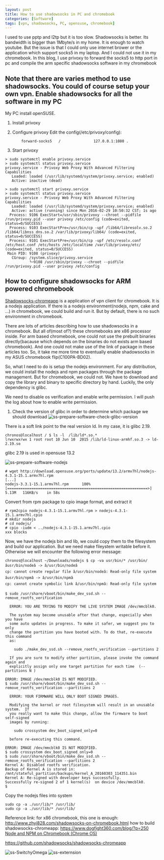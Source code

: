 ```yaml
---
layout: post
title: How to use shadowsocks in PC and chromebook
categories: [Software]
tags: [vpn, shadowsocks, PC, opensuse, chromebook]
---
```


I used to use pptp and l2tp but it is too slow. Shadowsocks is better. Its bandwidth is bigger than 1Mbyte/s in my home. It is enough to watch youtube. But the issue is that I could only use internet brower or the application which support socks5 in my laptop. And I could not use it in my chromebook. In this blog, I use privoxy to forward the socks5 to http port in pc and compile the arm specific shadowsocks software in my chromebook

Note that there are varies method to use shadowsocks. You could of course setup your own vpn.
Enable shadowsocks for all the software in my PC
------------------------------------------------
My PC install openSUSE.

1.  Install privoxy

2.  Configure privoxy
    Edit the config(/etc/privoxy/config):
    ```
        forward-socks5   /               127.0.0.1:1080 .
    ```

3.  Start privoxy
```
> sudo systemctl enable privoxy.service
> sudo systemctl status privoxy.service
privoxy.service - Privoxy Web Proxy With Advanced Filtering Capabilities
   Loaded: loaded (/usr/lib/systemd/system/privoxy.service; enabled)
   Active: inactive (dead)

> sudo systemctl start privoxy.service
> sudo systemctl status privoxy.service
privoxy.service - Privoxy Web Proxy With Advanced Filtering Capabilities
   Loaded: loaded (/usr/lib/systemd/system/privoxy.service; enabled)
   Active: active (running) since Mon 2016-02-29 10:50:32 CST; 1s ago
  Process: 9106 ExecStart=/usr/sbin/privoxy --chroot --pidfile /run/privoxy.pid --user privoxy /etc/config (code=exited, status=0/SUCCESS)
  Process: 9103 ExecStartPre=/usr/bin/cp -upf /lib64/libresolv.so.2 /lib64/libnss_dns.so.2 /var/lib/privoxy/lib64/ (code=exited, status=0/SUCCESS)
  Process: 9101 ExecStartPre=/usr/bin/cp -upf /etc/resolv.conf /etc/host.conf /etc/hosts /etc/localtime /var/lib/privoxy/etc/ (code=exited, status=0/SUCCESS)
 Main PID: 9108 (privoxy)
   CGroup: /system.slice/privoxy.service
           └─9108 /usr/sbin/privoxy --chroot --pidfile /run/privoxy.pid --user privoxy /etc/config
```

How to configure shadowsocks for ARM powered chromebook
-------------------------------------------------------

[Shadowsocks-chromeapp](https://github.com/shadowsocks/shadowsocks-chromeapp) is a application of vpn client for chromebook. It is a nodejs application. If there is a nodejs environment(nodejs, npm, cake and ...) in chromebook, we could build and run it. But by default, there is no such environment in chromebook.

There are lots of articles describing how to use shadowsocks in a chromebook. But all of(most of?) these chromebooks are x86 processor inside. For arm based chromebook, one could not use the prebuilt binaries directly(bacause which depends on the binaries do not exists arm based chromebook). And one could not make use of the link of package in these articles too. So, it take me more time to eventually enable shadowsocks in my ASUS chromebook flip(C100PA-BD02).

So, what I need to do is setup the nodejs environment. For any distribution, we could install the nodejs and npm packages through the package management. But for chromebook, we could not. We have to download and copy the library and binary to specific directory by hand. Luckily, the only dependency is glibc.

We need to disable os verification and enable write permission. I will push the log about how to enable write permission.

1.  Check the version of glibc in order to determine which package we should download
![ss-prepare-software-check-glibc-version]({{site.url}}/public/images/shadowsocks/ss-prepare-software-check-glibc-version.png)

There is a soft link point to the real version ld. In my case, it is glibc 2.19.
```
chronos@localhost / $ ls -l  /lib/ld*.so.*
lrwxrwxrwx 1 root root 10 Jun 10  2015 /lib/ld-linux-armhf.so.3 -> ld-2.19.so
```

glibc 2.19 is used in opensuse 13.2

![ss-prepare-software-nodejs]({{site.url}}/public/images/shadowsocks/ss-prepare-software-nodejs.png)

```
# wget http://download.opensuse.org/ports/update/13.2/armv7hl/nodejs-4.3.1-15.1.armv7hl.rpm
[...]
nodejs-3.3.1-15.1.armv7hl.rpm      100%[================================================================>]   5.13M   116KB/s    in 58s     
```

Convert from rpm package to cpio image format, and extract it
```
# rpm2cpio nodejs-4.3.1-15.1.armv7hl.rpm > nodejs-4.3.1-15.1.armv7hl.cpio
# mkdir nodejs
# cd nodejs/
# cpio -iudm < ../nodejs-4.3.1-15.1.armv7hl.cpio
xxx blocks
```

Now, we have the nodejs bin and lib, we could copy them to the filesystem and build our application. But we need make fileystem writable before it. Otherwise we will encounter the following error message:
```
chronos@localhost ~/Downloads/nodejs $ cp -va usr/bin/* /usr/bin/
âusr/bin/nodeâ -> â/usr/bin/nodeâ
cp: cannot create regular file â/usr/bin/nodeâ: Read-only file system
âusr/bin/npmâ -> â/usr/bin/npmâ
cp: cannot create symbolic link â/usr/bin/npmâ: Read-only file system
```

```
$ sudo /usr/share/vboot/bin/make_dev_ssd.sh --remove_rootfs_verification

  ERROR: YOU ARE TRYING TO MODIFY THE LIVE SYSTEM IMAGE /dev/mmcblk0.

  The system may become unusable after that change, especially when you have
  some auto updates in progress. To make it safer, we suggest you to only
  change the partition you have booted with. To do that, re-execute this command
  as:

    sudo ./make_dev_ssd.sh --remove_rootfs_verification --partitions 2

  If you are sure to modify other partition, please invoke the command again and
  explicitly assign only one target partition for each time  (--partitions N )

ERROR: IMAGE /dev/mmcblk0 IS NOT MODIFIED.
$ sudo /usr/share/vboot/bin/make_dev_ssd.sh --remove_rootfs_verification --partitions 2

  ERROR: YOUR FIRMWARE WILL ONLY BOOT SIGNED IMAGES.

  Modifying the kernel or root filesystem will result in an unusable system.  If
  you really want to make this change, allow the firmware to boot self-signed
  images by running:

    sudo crossystem dev_boot_signed_only=0

  before re-executing this command.

ERROR: IMAGE /dev/mmcblk0 IS NOT MODIFIED.
$ sudo crossystem dev_boot_signed_only=0
$ sudo /usr/share/vboot/bin/make_dev_ssd.sh --remove_rootfs_verification --partitions 2
Kernel A: Disabled rootfs verification.
Backup of Kernel A is stored in: /mnt/stateful_partition/backups/kernel_A_20160303_114351.bin
Kernel A: Re-signed with developer keys successfully.
Successfully re-signed 2 of 1 kernel(s)  on device /dev/mmcblk0.
$
```

Copy the nodejs files into system
```
sudo cp -a ./usr/lib/* /usr/lib/
sudo cp -a ./usr/lib/* /usr/lib/
```

Reference link:
for x86 chromebook, this one is enough:
http://www.zhyi828.com/shadowsocks-on-chromebook.html
how to build shadowsocks-chromeapp:
https://www.dogfight360.com/blog/?p=250
[Node and NPM on Chromebook (Chrome OS)](https://gist.github.co9/kalehv/5105268)

<https://github.com/shadowsocks/shadowsocks-chromeapp>

![ss-SwitchyOmega]({{site.url}}public/images/shadowsocks/ss-SwitchyOmega.png)
![ss-externsion]({{site.url}}public/images/shadowsocks/ss-extension.png)


